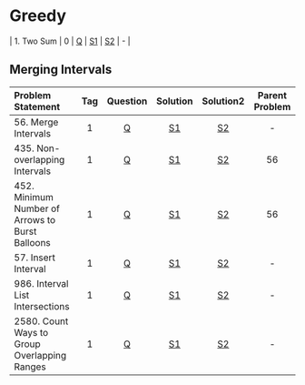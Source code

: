 # Greedy

| 1. Two Sum        |  0  | [Q]() | [S1]() | [S2]() |       -        |

## Merging Intervals
| Problem Statement                               | Tag |                                          Question                                          | Solution |                                                              Solution2                                                               | Parent Problem |
|:------------------------------------------------|:---:|:------------------------------------------------------------------------------------------:|:--------:|:------------------------------------------------------------------------------------------------------------------------------------:|:--------------:|
| 56. Merge Intervals                             |  1  |              [Q](https://leetcode.com/problems/merge-intervals/description/)               |  [S1]()  |                    [S2](https://github.com/aatman-24/Leetcode-revision/blob/main/src/56.%20Merge%20Intervals.cpp)                    |       -        |
| 435. Non-overlapping Intervals                  |  1  |         [Q](https://leetcode.com/problems/non-overlapping-intervals/description/)          |  [S1]()  |              [S2](https://github.com/aatman-24/Leetcode-revision/blob/main/src/435.%20Non-overlapping%20Intervals.cpp)               |       56       |
| 452. Minimum Number of Arrows to Burst Balloons |  1  | [Q](https://leetcode.com/problems/minimum-number-of-arrows-to-burst-balloons/description/) |  [S1]()  | [S2](https://github.com/aatman-24/Leetcode-revision/blob/main/src/452.%20Minimum%20Number%20of%20Arrows%20to%20Burst%20Balloons.cpp) |       56       |
| 57. Insert Interval                             |  1  |              [Q](https://leetcode.com/problems/insert-interval/description/)               |  [S1]()  |                    [S2](https://github.com/aatman-24/Leetcode-revision/blob/main/src/57.%20Insert%20Interval.cpp)                    |       -        |
| 986. Interval List Intersections                |  1  |        [Q](https://leetcode.com/problems/interval-list-intersections/description/)         |  [S1]()  |            [S2](https://github.com/aatman-24/Leetcode-revision/blob/main/src/986.%20Interval%20List%20Intersections.cpp)             |       -        |
| 2580. Count Ways to Group Overlapping Ranges    |  1  |   [Q](https://leetcode.com/problems/count-ways-to-group-overlapping-ranges/description/)   |  [S1]()  |   [S2](https://github.com/aatman-24/Leetcode-revision/blob/main/src/2580.%20Count%20Ways%20to%20Group%20Overlapping%20Ranges.cpp)    |       -        |


